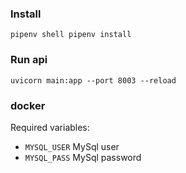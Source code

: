 ### Install
`pipenv shell
pipenv install
`
### Run api
`uvicorn main:app --port 8003 --reload`

### docker
Required variables:
- `MYSQL_USER` MySql user
- `MYSQL_PASS` MySql password
